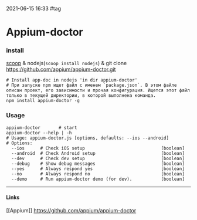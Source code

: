 2021-06-15 16:33
#tag
# Appium-doctor
### install
[scoop](https://itisgood.ru/2019/03/11/kak-ustanovit-prilozhenija-iz-komandnoj-stroki-windows/) & nodejs(`scoop install nodejs`) & git clone https://github.com/appium/appium-doctor.git
```shell
# Install app-doc in nodejs 'in dir appium-doctor'
# При запуске npm ищет файл с именем `package.json`. В этом файле описан проект, его зависимости и прочая конфигурация. Ищется этот файл только в текущей директории, в которой выполнена команда.
npm install appium-doctor -g
```
### Usage
```shell
appium-doctor		# start
appium-doctor --help | -h
# Usage: appium-doctor.js [options, defaults: --ios --android]
# Options:
  --ios      # Check iOS setup                             [boolean]
  --android  # Check Android setup                         [boolean]
  --dev      # Check dev setup                             [boolean]
  --debug    # Show debug messages                         [boolean]
  --yes      # Always respond yes                          [boolean]
  --no       # Always respond no                           [boolean]
  --demo     # Run appium-doctor demo (for dev).           [boolean]
```
_____________
#### Links
[[Appium]]
https://github.com/appium/appium-doctor